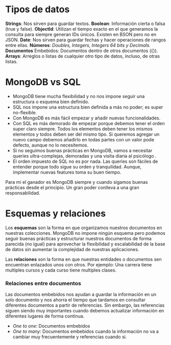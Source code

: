 # Tipos de datos
**Strings**: Nos sirven para guardar textos.
**Boolean**: Información cierta o falsa (true y false).
**ObjectId**: Utilizan el tiempo exacto en el que generamos la consulta para siempre generan IDs únicos. Existen en BSON pero no en JSON.
**Date**: Nos sirven para guardar fechas y hacer operaciones de rangos entre ellas.
**Números**: *Doubles, Integers, Integers 64 bits y Decimals.*
**Documentos** Embebidos: Documentos dentro de otros documentos ({}).
**Arrays**: Arreglos o listas de cualquier otro tipo de datos, incluso, de otras listas.


# MongoDB vs SQL
- MongoDB tiene mucha flexibilidad y no nos impone seguir una estructura o esquema bien definido.
- SQL nos impone una estructura bien definida a más no poder; es super no-flexible.
- Con MongoDB es más fácil empezar y añadir nuevas funcionalidades.
- Con SQL es más demorado de empezar porque debemos tener el orden super claro siempre. Todos los elementos deben tener los mismos elementos y todos deben ser del mismo tipo. Si queremos agregar un nuevo campo debemos añadirlo en todas partes con un valor pode defecto, aunque no lo necesitemos.
- Si no seguimos buenas prácticas en MongoDB, vamos a necesitar queries ultra-complejas, demoradas y una visita diaria al psicólogo .
- El orden impuesto de SQL no es por nada. Las queries son fáciles de entender porque todo sigue su orden y tranquilidad. Aunque, implementar nuevas features toma su buen tiempo.

Para mi el ganador es MongoDB siempre y cuando sigamos buenas prácticas desde el principio. Un gran poder conlleva a una gran responsabilidad.


# Esquemas y relaciones
Los **esquemas** son la forma en que organizamos nuestros documentos en nuestras colecciones. MongoDB no impone ningún esquema pero podemos seguir buenas prácticas y estructurar nuestros documentos de forma parecida (no igual) para aprovechar la flexibilidad y escalabilidad de la base de datos sin aumentar la complejidad de nuestras aplicaciones.

Las **relaciones** son la forma en que nuestras entidades o documentos sen encuentran enlazados unos con otros. Por ejemplo: Una carrera tiene multiples cursos y cada curso tiene multiples clases.

### Relaciones entre documentos
Las documentos embebidos nos ayudan a guardar la información en un solo documento y nos ahorra el tiempo que tardamos en consultar diferentes documentos a partir de referencias. Sin embargo, las referencias siguen siendo muy importantes cuando debemos actualizar información en diferentes lugares de forma continua.

- *One to one*: Documentos embebidos
- *One to many*: Documentos embebidos cuando la información no va a cambiar muy frecuentemente y referencias cuando si.

